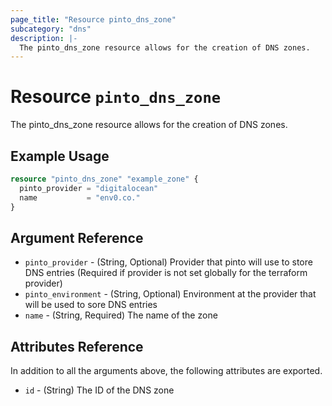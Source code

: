 ```yaml
---
page_title: "Resource pinto_dns_zone"
subcategory: "dns"
description: |-
  The pinto_dns_zone resource allows for the creation of DNS zones.
---
```


# Resource `pinto_dns_zone`

The pinto_dns_zone resource allows for the creation of DNS zones.

## Example Usage

```terraform
resource "pinto_dns_zone" "example_zone" {
  pinto_provider = "digitalocean"
  name           = "env0.co."
}
```

## Argument Reference

- `pinto_provider` - (String, Optional) Provider that pinto will use to store DNS entries (Required if provider is not set globally for the terraform provider)
- `pinto_environment` - (String, Optional) Environment at the provider that will be used to sore DNS entries
- `name` - (String, Required) The name of the zone

## Attributes Reference

In addition to all the arguments above, the following attributes are exported.

- `id` - (String) The ID of the DNS zone
